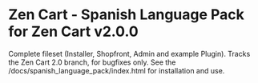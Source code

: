 # Zen Cart - Spanish Language Pack for Zen Cart v2.0.0

Complete fileset (Installer, Shopfront, Admin and example Plugin).
Tracks the Zen Cart 2.0 branch, for bugfixes only.
See the /docs/spanish_language_pack/index.html for installation and use.
